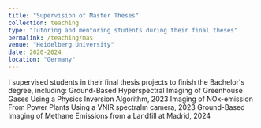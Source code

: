 ```yaml
---
title: "Supervision of Master Theses"
collection: teaching
type: "Tutoring and mentoring students during their final theses"
permalink: /teaching/mas
venue: "Heidelberg University"
date: 2020-2024
location: "Germany"
---
```


I supervised students in their final thesis projects to finish the Bachelor's degree, including:
Ground-Based Hyperspectral Imaging of Greenhouse Gases Using a Physics Inversion Algorithm, 2023
Imaging of NOx-emission From Power Plants Using a VNIR spectralm camera, 2023
Ground-Based Imaging of Methane Emissions from a Landfill at Madrid, 2024
